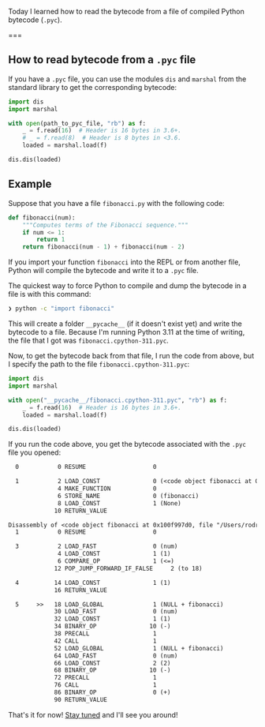 Today I learned how to read the bytecode from a file of compiled Python bytecode (`.pyc`).

===


## How to read bytecode from a `.pyc` file

If you have a `.pyc` file, you can use the modules `dis` and `marshal` from the standard library to get the corresponding bytecode:

```py
import dis
import marshal

with open(path_to_pyc_file, "rb") as f:
    _ = f.read(16)  # Header is 16 bytes in 3.6+.
    # _ = f.read(8)  # Header is 8 bytes in <3.6.
    loaded = marshal.load(f)

dis.dis(loaded)
```


## Example

Suppose that you have a file `fibonacci.py` with the following code:

```py
def fibonacci(num):
    """Computes terms of the Fibonacci sequence."""
    if num <= 1:
        return 1
    return fibonacci(num - 1) + fibonacci(num - 2)
```

If you import your function `fibonacci` into the REPL or from another file, Python will compile the bytecode and write it to a `.pyc` file.

The quickest way to force Python to compile and dump the bytecode in a file is with this command:

```bash
❯ python -c "import fibonacci"
```

This will create a folder `__pycache__` (if it doesn't exist yet) and write the bytecode to a file.
Because I'm running Python 3.11 at the time of writing, the file that I got was `fibonacci.cpython-311.pyc`.

Now, to get the bytecode back from that file, I run the code from above, but I specify the path to the file `fibonacci.cpython-311.pyc`:

```py
import dis
import marshal

with open("__pycache__/fibonacci.cpython-311.pyc", "rb") as f:
    _ = f.read(16)  # Header is 16 bytes in 3.6+.
    loaded = marshal.load(f)

dis.dis(loaded)
```

If you run the code above, you get the bytecode associated with the `.pyc` file you opened:

```txt
  0           0 RESUME                   0

  1           2 LOAD_CONST               0 (<code object fibonacci at 0x100f997d0, file "/Users/rodrigogs/Documents/tmp/fibonacci.py", line 1>)
              4 MAKE_FUNCTION            0
              6 STORE_NAME               0 (fibonacci)
              8 LOAD_CONST               1 (None)
             10 RETURN_VALUE

Disassembly of <code object fibonacci at 0x100f997d0, file "/Users/rodrigogs/Documents/tmp/fibonacci.py", line 1>:
  1           0 RESUME                   0

  3           2 LOAD_FAST                0 (num)
              4 LOAD_CONST               1 (1)
              6 COMPARE_OP               1 (<=)
             12 POP_JUMP_FORWARD_IF_FALSE     2 (to 18)

  4          14 LOAD_CONST               1 (1)
             16 RETURN_VALUE

  5     >>   18 LOAD_GLOBAL              1 (NULL + fibonacci)
             30 LOAD_FAST                0 (num)
             32 LOAD_CONST               1 (1)
             34 BINARY_OP               10 (-)
             38 PRECALL                  1
             42 CALL                     1
             52 LOAD_GLOBAL              1 (NULL + fibonacci)
             64 LOAD_FAST                0 (num)
             66 LOAD_CONST               2 (2)
             68 BINARY_OP               10 (-)
             72 PRECALL                  1
             76 CALL                     1
             86 BINARY_OP                0 (+)
             90 RETURN_VALUE
```

That's it for now! [Stay tuned][subscribe] and I'll see you around!

[subscribe]: /subscribe
